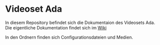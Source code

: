 # Videoset Ada

In diesem Repository befindet sich die Dokumentaion des Videosets Ada. Die eigentliche Dokumentation findet sich im [Wiki](https://github.com/wptv-tools/Videoset-Ada/wiki)

In den Ordnern finden sich Configurationsdateien und Medien.

